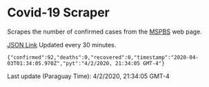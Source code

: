 # Covid-19 Scraper

Scrapes the number of confirmed cases from the [MSPBS](https://www.mspbs.gov.py/covid-19.php) web page.

[JSON Link](https://jmayalag.github.io/covid19-scrape/cases.json)
Updated every 30 minutes.
```
{"confirmed":92,"deaths":0,"recovered":0,"timestamp":"2020-04-03T01:34:05.970Z","pyt":"4/2/2020, 21:34:05 GMT-4"}
```
Last update (Paraguay Time): 4/2/2020, 21:34:05 GMT-4